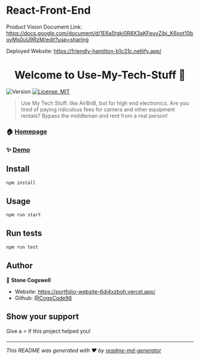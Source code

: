 # React-Front-End

Product Vision Document Link:
https://docs.google.com/document/d/1E6a5tgki0R8X3aKFeuyZibj_K6oot10bovMs0uU9RzM/edit?usp=sharing

Deployed Website:
https://friendly-hamilton-b1c31c.netlify.app/

<h1 align="center">Welcome to Use-My-Tech-Stuff 👋</h1>
<p>
  <img alt="Version" src="https://img.shields.io/badge/version-0.1.0-blue.svg?cacheSeconds=2592000" />
  <a href="#" target="_blank">
    <img alt="License: MIT" src="https://img.shields.io/badge/License-MIT-yellow.svg" />
  </a>
</p>

> Use My Tech Stuff: like AirBnB, but for high end electronics. Are you tired of paying ridiculous fees for camera and other equipment rentals? Bypass the middleman and rent from a real person!

### 🏠 [Homepage](https://friendly-hamilton-b1c31c.netlify.app/)

### ✨ [Demo](https://friendly-hamilton-b1c31c.netlify.app/)

## Install

```sh
npm install
```

## Usage

```sh
npm run start
```

## Run tests

```sh
npm run test
```

## Author

👤 **Stone Cogswell**

* Website: https://portfolio-website-6di4xzboh.vercel.app/
* Github: [@CogsCode98](https://github.com/CogsCode98)

## Show your support

Give a ⭐️ if this project helped you!

***
_This README was generated with ❤️ by [readme-md-generator](https://github.com/kefranabg/readme-md-generator)_
